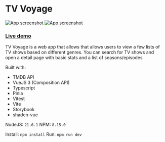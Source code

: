 # TV Voyage

[![App screenshot](https://i.ibb.co/KsHRC4p/Screenshot-2024-07-01-at-17-26-24-TV-Voyage.png)]([https://www.digitalocean.com/products/app-platform](https://tv-voyage.vercel.app/))
[![App screenshot](https://i.ibb.co/mqrh3Cg/Screenshot-2024-07-01-at-17-36-21-TV-Voyage.png)]([https://www.digitalocean.com/products/app-platform](https://tv-voyage.vercel.app/))


### [Live demo](https://tv-voyage.vercel.app/)

TV Voyage is a web app that allows that allows users to view a few lists of TV shows based on different genres.
You can search for TV shows and open a detail page with basic stats and a list of seasons/episodes

Built with:

- TMDB API
- VueJS 3 (Composition API)
- Typescript
- Pinia
- Vitest
- Vite
- Storybook
- shadcn-vue

NodeJS: `21.6.1`
NPM: `8.15.0`

Install:
`npm install`
Run:
`npm run dev`
